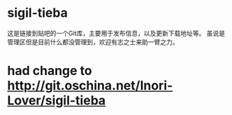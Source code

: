 # sigil-tieba
这是链接到贴吧的一个Git库，主要用于发布信息，以及更新下载地址等。
虽说是管理区但是目前什么都没管理到，欢迎有志之士来助一臂之力。

# had change to http://git.oschina.net/Inori-Lover/sigil-tieba
